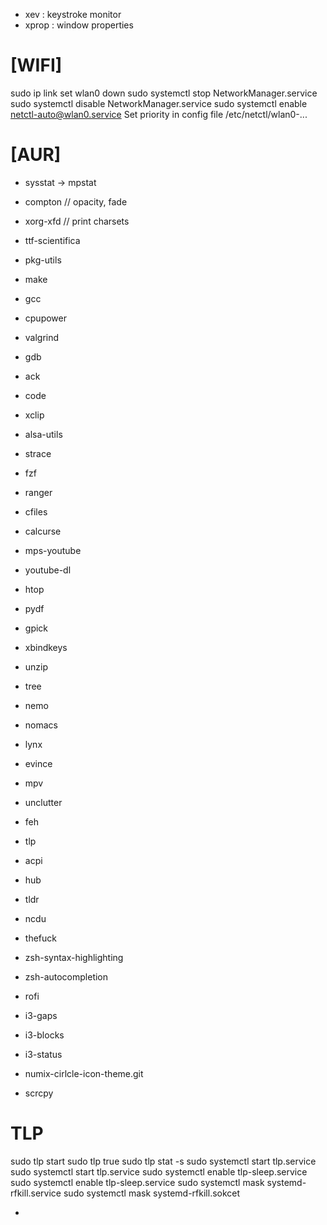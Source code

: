 
- xev : keystroke monitor
- xprop : window properties

# [WIFI]

sudo ip link set wlan0 down
sudo systemctl stop NetworkManager.service
sudo systemctl disable NetworkManager.service
sudo systemctl enable netctl-auto@wlan0.service
Set priority in config file /etc/netctl/wlan0-...

# [AUR]

- sysstat -> mpstat 
- compton // opacity, fade

- xorg-xfd // print charsets
- ttf-scientifica
- pkg-utils
- make
- gcc
- cpupower
- valgrind
- gdb

- ack
- code
- xclip
- alsa-utils
- strace
- fzf
- ranger
- cfiles
- calcurse
- mps-youtube
- youtube-dl
- htop
- pydf
- gpick
- xbindkeys
- unzip
- tree
- nemo
- nomacs
- lynx
- evince
- mpv
- unclutter
- feh
- tlp
- acpi
- hub
- tldr
- ncdu
- thefuck
- zsh-syntax-highlighting
- zsh-autocompletion
- rofi
- i3-gaps
- i3-blocks
- i3-status
- numix-cirlcle-icon-theme.git
- scrcpy

# TLP

sudo tlp start
sudo tlp true
sudo tlp stat -s
sudo systemctl start tlp.service
sudo systemctl start tlp.service
sudo systemctl enable tlp-sleep.service
sudo systemctl enable tlp-sleep.service
sudo systemctl mask systemd-rfkill.service
sudo systemctl mask systemd-rfkill.sokcet

-
